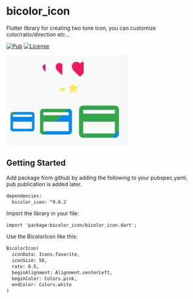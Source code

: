# bicolor_icon

Flutter library for creating two tone icon, you can customize color/ratio/direction etc...

[![Pub](https://img.shields.io/pub/v/bicolor_icon.svg)](https://pub.dartlang.org/packages/bicolor_icon) 
[![License](https://img.shields.io/badge/licence-MIT-orange.svg)](https://github.com/linnefromice/bicolor_icon/blob/master/LICENSE)

![image](images/sample1.png)

## Getting Started

Add package from github by adding the following to your pubspec.yaml, pub publication is added later.
````
dependencies:
  bicolor_icon: ^0.0.2
````
Import the library in your file:
````
import 'package:bicolor_icon/bicolor_icon.dart';
````
Use the BicolorIcon like this: 
````
BicolorIcon(
  iconData: Icons.favorite,
  iconSize: 50,
  rate: 0.5,
  beginAlignment: Alignment.centerLeft,
  beginColor: Colors.pink,
  endColor: Colors.white
)
````
